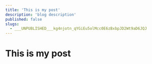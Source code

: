 ```yaml
---
title: 'This is my post'
description: 'blog description'
published: false
slugs:
  - ___UNPUBLISHED___kg4njotn_qYGiEu5olMcc0E6zBxbpJD2Wt9aD6JQJ
---
```


# This is my post
